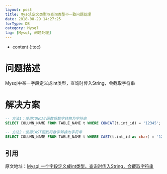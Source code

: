 ```yaml
---
layout: post
title: Mysql定义类型与查询类型不一致问题处理
date: 2018-08-29 14:27:25
forType: DB
category: Mysql
tag: [Mysql, 问题处理]
---
```


* content
{:toc}

# 问题描述

Mysql中某一字段定义成int类型，查询时传入String，会截取字符串

# 解决方案

```sql
-- 方法1：使用CONCAT函数将数字转换为字符串
SELECT COLUMN_NAME FROM TABLE_NAME t WHERE CONCAT(t.int_id) = '12345';

-- 方法2：使用CAST函数将数字转换为字符串
SELECT COLUMN_NAME FROM TABLE_NAME t WHERE CAST(t.int_id as char) = '12345';
```

引用
-----------------------------------------------------------------
原文地址：[Mysql 一个字段定义成int类型，查询时传入String，会截取字符串](https://blog.csdn.net/xiaolyuh123/article/details/64441817?locationNum=3&fps=1)